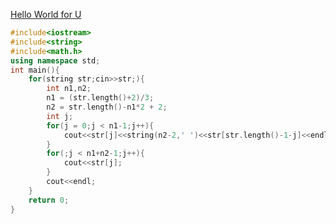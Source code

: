 [Hello World for U ](https://www.patest.cn/contests/pat-a-practise/1031)

``` c++
#include<iostream>
#include<string>
#include<math.h>
using namespace std;
int main(){
	for(string str;cin>>str;){
		int n1,n2;
		n1 = (str.length()+2)/3;
		n2 = str.length()-n1*2 + 2;
		int j;
		for(j = 0;j < n1-1;j++){
			cout<<str[j]<<string(n2-2,' ')<<str[str.length()-1-j]<<endl;
		}
		for(;j < n1+n2-1;j++){
			cout<<str[j];
		}
		cout<<endl;
	}
	return 0;
}
```